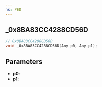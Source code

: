 ```yaml
---
ns: PED
---
```

## _0x8BA83CC4288CD56D

```c
// 0x8BA83CC4288CD56D
void _0x8BA83CC4288CD56D(Any p0, Any p1);
```

## Parameters
* **p0**:
* **p1**:

